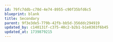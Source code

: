```yaml
---
id: 79fc7ddb-c70d-4e74-8955-c90f35bfd6c5
blueprint: blank
title: Secondary
parent: 9f3e3de5-779b-42fb-bb5d-356ddc294919
updated_by: c140131f-c375-40c2-b2b1-b1e0303f6b45
updated_at: 1739879215
---
```

